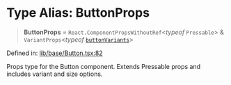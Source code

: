 # Type Alias: ButtonProps

> **ButtonProps** = `React.ComponentPropsWithoutRef`\<*typeof* `Pressable`\> & `VariantProps`\<*typeof* [`buttonVariants`](../variables/buttonVariants.md)\>

Defined in: [lib/base/Button.tsx:82](https://github.com/aldesgroup/goaldn/blob/6a7943d02984b1a6b41d76a3a483a1484b644076/lib/base/Button.tsx#L82)

Props type for the Button component.
Extends Pressable props and includes variant and size options.
